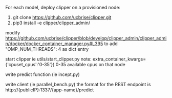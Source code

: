 For each model, deploy clipper on a provisioned node:

1. git clone https://github.com/ucbrise/clipper.git
2. pip3 install -e clipper/clipper_admin/

modify https://github.com/ucbrise/clipper/blob/develop/clipper_admin/clipper_admin/docker/docker_container_manager.py#L395
to add "OMP_NUM_THREADS": 4 as dict entry

start clipper ie utils/start_clipper.py
note: extra_container_kwargs={'cpuset_cpus':'0-35'}) 0-35 available cpus on that node



write predict function (ie incept.py)


write client (ie parallel_bench.py)
the format for the REST endpoint is http://{publicIP}:1337/{app-name}/predict


